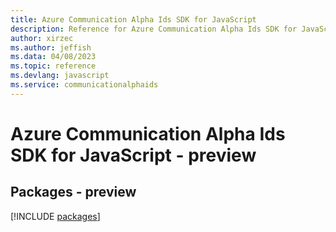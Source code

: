```yaml
---
title: Azure Communication Alpha Ids SDK for JavaScript
description: Reference for Azure Communication Alpha Ids SDK for JavaScript
author: xirzec
ms.author: jeffish
ms.data: 04/08/2023
ms.topic: reference
ms.devlang: javascript
ms.service: communicationalphaids
---
```

# Azure Communication Alpha Ids SDK for JavaScript - preview
## Packages - preview
[!INCLUDE [packages](communication-alpha-ids-index.md)]